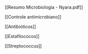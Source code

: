 [[Resumo Microbiologia - Nyara.pdf]]


[[Controle antimicrobiano]]

[[Antibióticos]]

[[Estafilococos]]

[[Streptococcus]]